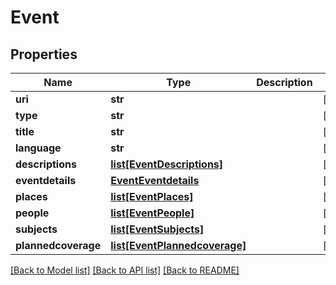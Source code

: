 # Event

## Properties
Name | Type | Description | Notes
------------ | ------------- | ------------- | -------------
**uri** | **str** |  | [optional] 
**type** | **str** |  | [optional] 
**title** | **str** |  | [optional] 
**language** | **str** |  | [optional] 
**descriptions** | [**list[EventDescriptions]**](EventDescriptions.md) |  | [optional] 
**eventdetails** | [**EventEventdetails**](EventEventdetails.md) |  | [optional] 
**places** | [**list[EventPlaces]**](EventPlaces.md) |  | [optional] 
**people** | [**list[EventPeople]**](EventPeople.md) |  | [optional] 
**subjects** | [**list[EventSubjects]**](EventSubjects.md) |  | [optional] 
**plannedcoverage** | [**list[EventPlannedcoverage]**](EventPlannedcoverage.md) |  | [optional] 

[[Back to Model list]](../README.md#documentation-for-models) [[Back to API list]](../README.md#documentation-for-api-endpoints) [[Back to README]](../README.md)

